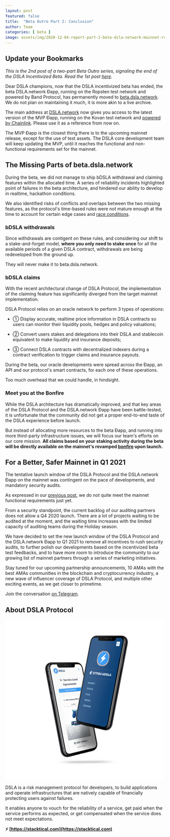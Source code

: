 ```yaml
---
layout: post
featured: false
title:  "Beta Outro Part 2: Conclusion"
author: Team
categories: [ beta ]
image: assets/img/2020-12-04-report-part-2-beta-dsla-network-mainnet-ropsten-kovan.jpg
---
```


## Update your Bookmarks

*This is the 2nd post of a two-part Beta Outro series, signaling the end of the DSLA Incentivized Beta. Read the 1st post [here](https://blog.stacktical.com/beta/2020/11/27/dsla-incentivized-beta-report-part-1-phases-1-5.html).*

Dear DSLA champions, now that the DSLA incentivized beta has ended, the beta DSLA.network Ðapp, running on the Ropsten test network and powered by Band Protocol, has permanently moved to [beta.dsla.network](https://beta.dsla.network). We do not plan on maintaining it much, it is more akin to a live archive.

The main address at [DSLA.network](https://dsla.network) now gives you access to the latest version of the MVP Ðapp, running on the Kovan test network and [powered by Chainlink](https://blog.stacktical.com/partnership/mainnet/2020/12/01/stacktical-dsla-protocol-partners-chainlink-oracle-blockchain-cryptocurrency-defi.html). Please use it as a reference from now on.

The MVP Ðapp is the closest thing there is to the upcoming mainnet release, except for the use of test assets. The DSLA core development team will keep updating the MVP, until it reaches the functional and non-functional requirements set for the mainnet.

## The Missing Parts of beta.dsla.network

During the beta, we did not manage to ship bDSLA withdrawal and claiming features within the allocated time. A series of reliability incidents highlighted point of failures in the beta architecture, and hindered our ability to develop in realtime, hackathon conditions.

We also identified risks of conflicts and overlaps between the two missing features, as the protocol's time-based rules were not mature enough at the time to account for certain edge cases and [race conditions](https://en.wikipedia.org/wiki/Race_condition).

### bDSLA withdrawals

Since withdrawals are contigent on these rules, and considering our shift to a stake-and-forget model, **where you only need to stake once** for all the available periods of a given DSLA contract, withdrawals are being redeveloped from the ground up. 

They will never make it to beta.dsla.network.

### bDSLA claims

With the recent architectural change of DSLA Protocol, the implementation of the claiming feature has significantly diverged from the target mainnet implementation. 

DSLA Protocol relies on an oracle network to perform 3 types of operations:  

* ① Display accurate, realtime price information in DSLA contracts so users can monitor their liquidity pools, hedges and policy valuations;

* ② Convert users stakes and delegations into their DSLA and stablecoin equivalent to make liquidity and insurance deposits;

* ③ Connect DSLA contracts with decentralized indexers during a contract verification to trigger claims and insurance payouts.

During the beta, our oracle developments were spread across the Ðapp, an API and our protocol's smart contracts, for each one of these operations.

Too much overhead that we could handle, in hindsight.

### Meet you at the Bonfire

While the DSLA architecture has dramatically improved, and that key areas of the DSLA Protocol and the DSLA.network Ðapp have been battle-tested, it is unfortunate that the community did not get a proper end-to-end taste of the DSLA experience before launch. 

But instead of allocating more resources to the beta Ðapp, and running into more third-party infrastructure issues, we will focus our team's efforts on our core mission. **All claims based on your staking activity during the beta will be directly available on the mainnet's revamped [bonfire](http://dsla.network/bonfire) upon launch.**

## For a Better, Safer Mainnet in Q1 2021

The tentative launch window of the DSLA Protocol and the DSLA.network Ðapp on the mainnet was contingent on the pace of developments, and mandatory security audits.

As expressed in our [previous post](https://blog.stacktical.com/beta/2020/11/27/dsla-incentivized-beta-report-part-1-phases-1-5.html), we do not quite meet the mainnet functional requirements just yet. 

From a security standpoint, the current backlog of our auditing partners does not allow a Q4 2020 launch. There are a lot of projects waiting to be audited at the moment, and the waiting time increases with the limited capacity of auditing teams during the Holiday season.

We have decided to set the new launch window of the DSLA Protocol and the DSLA.network Ðapp to Q1 2021 to remove all incentives to rush security audits, to further polish our developments based on the incentivized beta test feedbacks, and to have more room to introduce the community to our growing list of mainnet partners through a series of marketing initiatives.

Stay tuned for our upcoming partnership announcements, 10 AMAs with the best AMAs communities in the blockchain and cryptocurrency industry, a new wave of influencer coverage of DSLA Protocol, and multiple other exciting events, as we get closer to primetime.

Join the conversation [on Telegram](https://t.me/stacktical).

## About DSLA Protocol

![DSLA Network, the flagship application of DSLA Protocol, a risk management protocol for developers](/assets/img/dsla-network_screenshot_iphone-duo.png)

DSLA is a risk management protocol for developers, to build applications and operate infrastructures that are natively capable of financially protecting users against failures. 

It enables anyone to vouch for the reliability of a service, get paid when the service performs as expected, or get compensated when the service does not meet expectations.  

**⚡️ [https://stacktical.com](https://stacktical.com)**

